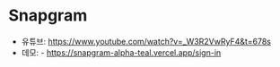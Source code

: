 # Snapgram

- 유튜브: <https://www.youtube.com/watch?v=_W3R2VwRyF4&t=678s>
- 데모: - <https://snapgram-alpha-teal.vercel.app/sign-in>
